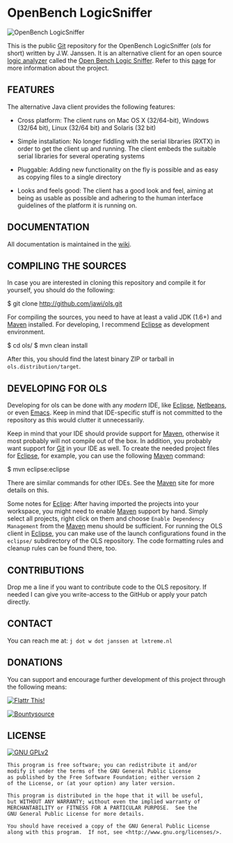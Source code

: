 # OpenBench LogicSniffer

![OpenBench LogicSniffer](http://s1.directupload.net/images/140913/bca9sg2g.png "Screenshot of ols")

This is the public [Git][git] repository for the OpenBench LogicSniffer (*ols*
for short) written by J.W. Janssen. It is an alternative client for an open
source [logic analyzer](https://en.wikipedia.org/wiki/Logic_analyzer) called
the [Open Bench Logic Sniffer](http://dangerousprototypes.com/docs/Open_Bench_Logic_Sniffer).
Refer to this [page](http://ols.lxtreme.nl) for more information about the
project.

## FEATURES

The alternative Java client provides the following features:

- Cross platform: The client runs on Mac OS X (32/64-bit), Windows (32/64 bit),
  Linux (32/64 bit) and Solaris (32 bit)

- Simple installation: No longer fiddling with the serial libraries (RXTX) in
  order to get the client up and running. The client embeds the suitable serial
  libraries for several operating systems

- Pluggable: Adding new functionality on the fly is possible and as easy as
  copying files to a single directory

- Looks and feels good: The client has a good look and feel, aiming at being as
  usable as possible and adhering to the human interface guidelines of the
  platform it is running on.

## DOCUMENTATION

All documentation is maintained in the [wiki](https://github.com/jawi/ols/wiki).

## COMPILING THE SOURCES

In case you are interested in cloning this repository and compile it for
yourself, you should do the following:

  $ git clone http://github.com/jawi/ols.git

For compiling the sources, you need to have at least a valid JDK (1.6+) and
[Maven][maven] installed. For developing, I recommend
[Eclipse][eclipse] as development environment.

  $ cd ols/
  $ mvn clean install

After this, you should find the latest binary ZIP or tarball in
`ols.distribution/target`.

## DEVELOPING FOR OLS

Developing for ols can be done with any *modern* IDE, like [Eclipse][eclipse],
[Netbeans][netbeans], or even [Emacs][emacs]. Keep in mind that IDE-specific
stuff is not committed to the repository as this would clutter it unnecessarily.

Keep in mind that your IDE should provide support for [Maven][maven], otherwise
it most probably will not compile out of the box. In addition, you probably
want support for [Git][git] in your IDE as well. To create the needed project
files for [Eclipse][eclipse], for example, you can use the following
[Maven][maven] command:

  $ mvn eclipse:eclipse

There are similar commands for other IDEs. See the [Maven][maven] site for more
details on this.

Some notes for [Eclipe][eclipse]: After having imported the projects into your
workspace, you might need to enable [Maven][maven] support by hand. Simply
select all projects, right click on them and choose
`Enable Dependency Management` from the [Maven][maven] menu should be
sufficient. For running the OLS client in [Eclipse][eclipse], you can make use
of the launch configurations found in the `eclipse/` subdirectory of the OLS
repository. The code formatting rules and cleanup rules can be found there, too.

## CONTRIBUTIONS

Drop me a line if you want to contribute code to the OLS repository. If needed
I can give you write-access to the GitHub or apply your patch directly.

## CONTACT

You can reach me at: `j dot w dot janssen at lxtreme.nl`

## DONATIONS

You can support and encourage further development of this project through the
following means:

[![Flattr This!](http://api.flattr.com/button/flattr-badge-large.png "Flattr This!")](https://flattr.com/thing/61272/OpenBench-LogicSniffer-alternative-Java-Client)

[![Bountysource](https://d2bbtvgnhux6eq.cloudfront.net/assets/Bountysource-green-712770df4397a3bc6f5b56b90402763c.png "Bountysource logo")](https://www.bountysource.com/trackers/315759-jawi-ols)

## LICENSE

[![GNU GPLv2](https://www.gnu.org/graphics/heckert_gnu.small.png "GNU GPLv2")](https://www.gnu.org/licenses/gpl-2.0.html)

    This program is free software; you can redistribute it and/or
    modify it under the terms of the GNU General Public License
    as published by the Free Software Foundation; either version 2
    of the License, or (at your option) any later version.

    This program is distributed in the hope that it will be useful,
    but WITHOUT ANY WARRANTY; without even the implied warranty of
    MERCHANTABILITY or FITNESS FOR A PARTICULAR PURPOSE.  See the
    GNU General Public License for more details.

    You should have received a copy of the GNU General Public License
    along with this program.  If not, see <http://www.gnu.org/licenses/>.

[eclipse]: https://www.eclipse.org/
[maven]: https://maven.apache.org/
[netbeans]: https://netbeans.org/
[emacs]: https://www.gnu.org/software/emacs/
[git]: http://git-scm.com/

